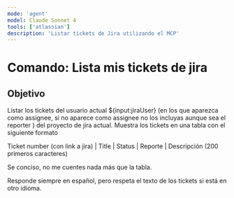 ```yaml
---
mode: 'agent'
model: Claude Sonnet 4
tools: ['atlassian']
description: 'Listar tickets de Jira utilizando el MCP'
---
```


# Comando: Lista mis tickets de jira

## Objetivo
Listar los tickets del usuario actual ${input:jiraUser} (en los que aparezca como assignee, si no aparece como assignee no los incluyas aunque sea el reporter  ) del proyecto de jira actual. Muestra los tickets en una tabla con el siguiente formato

Ticket number (con link a jira) | Title | Status | Reporte | Descripción (200 primeros caracteres)

Se conciso, no me cuentes nada más que la tabla.

Responde siempre en español, pero respeta el texto de los tickets si está en otro idioma.
